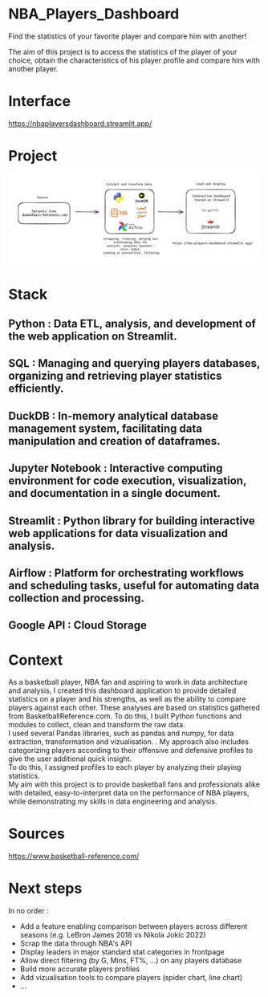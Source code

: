 # NBA_Players_Dashboard
Find the statistics of your favorite player and compare him with another!

The aim of this project is to access the statistics of the player of your choice, obtain the characteristics of his player profile and compare him with another player.

# Interface
https://nbaplayersdashboard.streamlit.app/

# Project
![alt text](docs/schema_project.png)

# Stack

## Python : Data ETL, analysis, and development of the web application on Streamlit.
## SQL : Managing and querying players databases, organizing and retrieving player statistics efficiently.
## DuckDB : In-memory analytical database management system, facilitating data manipulation and creation of dataframes.
## Jupyter Notebook : Interactive computing environment for code execution, visualization, and documentation in a single document.
## Streamlit : Python library for building interactive web applications for data visualization and analysis.
## Airflow : Platform for orchestrating workflows and scheduling tasks, useful for automating data collection and processing.
## Google API : Cloud Storage

# Context
As a basketball player, NBA fan and aspiring to work in data architecture and analysis, I created this dashboard application to provide detailed statistics on a player and his strengths, as well as the ability to compare players against each other.
These analyses are based on statistics gathered from BasketballReference.com.
To do this, I built Python functions and modules to collect, clean and transform the raw data.  
I used several Pandas libraries, such as pandas and numpy, for data extraction, transformation and vizualisation. .
My approach also includes categorizing players according to their offensive and defensive profiles to give the user additional quick insight.  
To do this, I assigned profiles to each player by analyzing their playing statistics.  
My aim with this project is to provide basketball fans and professionals alike with detailed, easy-to-interpret data on the performance of NBA players, while demonstrating my skills in data engineering and analysis.

# Sources
https://www.basketball-reference.com/

# Next steps
In no order :
- Add a feature enabling comparison between players across different seasons (e.g. LeBron James 2018 vs Nikola Jokic 2022)
- Scrap the data through NBA's API
- Display leaders in major standard stat categories in frontpage
- Allow direct filtering (by G, Mins, FT%, ...) on any players database
- Build more accurate players profiles
- Add vizualisation tools to compare players (spider chart, line chart)
- ...
